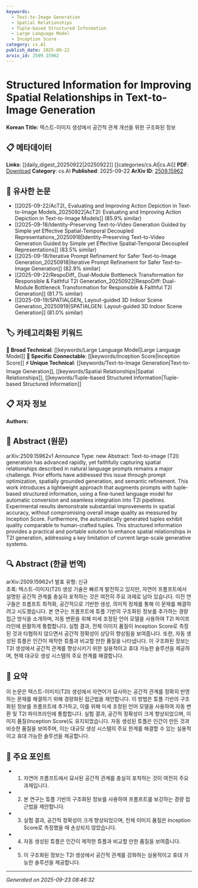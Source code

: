 ```yaml
---
keywords:
  - Text-to-Image Generation
  - Spatial Relationships
  - Tuple-based Structured Information
  - Large Language Model
  - Inception Score
category: cs.AI
publish_date: 2025-09-22
arxiv_id: 2509.15962
---
```


<!-- KEYWORD_LINKING_METADATA:
{
  "processed_timestamp": "2025-09-23T08:46:32.294662",
  "vocabulary_version": "1.0",
  "selected_keywords": [
    "Text-to-Image Generation",
    "Spatial Relationships",
    "Tuple-based Structured Information",
    "Large Language Model",
    "Inception Score"
  ],
  "rejected_keywords": [],
  "similarity_scores": {
    "Text-to-Image Generation": 0.85,
    "Spatial Relationships": 0.82,
    "Tuple-based Structured Information": 0.78,
    "Large Language Model": 0.8,
    "Inception Score": 0.7
  },
  "extraction_method": "AI_prompt_based",
  "budget_applied": true,
  "candidates_json": {
    "candidates": [
      {
        "surface": "Text-to-Image Generation",
        "canonical": "Text-to-Image Generation",
        "aliases": [
          "T2I Generation"
        ],
        "category": "unique_technical",
        "rationale": "This term is central to the paper's focus on improving spatial relationships in image generation from text prompts.",
        "novelty_score": 0.75,
        "connectivity_score": 0.68,
        "specificity_score": 0.8,
        "link_intent_score": 0.85
      },
      {
        "surface": "Spatial Relationships",
        "canonical": "Spatial Relationships",
        "aliases": [
          "Spatial Arrangement"
        ],
        "category": "unique_technical",
        "rationale": "Enhancing spatial relationships is a key contribution of the paper, crucial for linking to related works in image generation.",
        "novelty_score": 0.7,
        "connectivity_score": 0.65,
        "specificity_score": 0.78,
        "link_intent_score": 0.82
      },
      {
        "surface": "Tuple-based Structured Information",
        "canonical": "Tuple-based Structured Information",
        "aliases": [
          "Tuple-based Data"
        ],
        "category": "unique_technical",
        "rationale": "This novel approach is a significant contribution of the paper, providing a new method for improving T2I generation.",
        "novelty_score": 0.8,
        "connectivity_score": 0.6,
        "specificity_score": 0.85,
        "link_intent_score": 0.78
      },
      {
        "surface": "Fine-tuned Language Model",
        "canonical": "Large Language Model",
        "aliases": [
          "Fine-tuned LLM"
        ],
        "category": "broad_technical",
        "rationale": "The use of a fine-tuned language model is crucial for the automatic conversion process in the proposed method.",
        "novelty_score": 0.55,
        "connectivity_score": 0.88,
        "specificity_score": 0.7,
        "link_intent_score": 0.8
      },
      {
        "surface": "Inception Score",
        "canonical": "Inception Score",
        "aliases": [
          "IS"
        ],
        "category": "specific_connectable",
        "rationale": "This metric is used to evaluate image quality, linking the paper to other works using similar evaluation methods.",
        "novelty_score": 0.4,
        "connectivity_score": 0.75,
        "specificity_score": 0.65,
        "link_intent_score": 0.7
      }
    ],
    "ban_list_suggestions": [
      "prompt optimization",
      "semantic refinement",
      "spatially grounded generation"
    ]
  },
  "decisions": [
    {
      "candidate_surface": "Text-to-Image Generation",
      "resolved_canonical": "Text-to-Image Generation",
      "decision": "linked",
      "scores": {
        "novelty": 0.75,
        "connectivity": 0.68,
        "specificity": 0.8,
        "link_intent": 0.85
      }
    },
    {
      "candidate_surface": "Spatial Relationships",
      "resolved_canonical": "Spatial Relationships",
      "decision": "linked",
      "scores": {
        "novelty": 0.7,
        "connectivity": 0.65,
        "specificity": 0.78,
        "link_intent": 0.82
      }
    },
    {
      "candidate_surface": "Tuple-based Structured Information",
      "resolved_canonical": "Tuple-based Structured Information",
      "decision": "linked",
      "scores": {
        "novelty": 0.8,
        "connectivity": 0.6,
        "specificity": 0.85,
        "link_intent": 0.78
      }
    },
    {
      "candidate_surface": "Fine-tuned Language Model",
      "resolved_canonical": "Large Language Model",
      "decision": "linked",
      "scores": {
        "novelty": 0.55,
        "connectivity": 0.88,
        "specificity": 0.7,
        "link_intent": 0.8
      }
    },
    {
      "candidate_surface": "Inception Score",
      "resolved_canonical": "Inception Score",
      "decision": "linked",
      "scores": {
        "novelty": 0.4,
        "connectivity": 0.75,
        "specificity": 0.65,
        "link_intent": 0.7
      }
    }
  ]
}
-->

# Structured Information for Improving Spatial Relationships in Text-to-Image Generation

**Korean Title:** 텍스트-이미지 생성에서 공간적 관계 개선을 위한 구조화된 정보

## 📋 메타데이터

**Links**: [[daily_digest_20250922|20250922]] [[categories/cs.AI|cs.AI]]
**PDF**: [Download](https://arxiv.org/pdf/2509.15962.pdf)
**Category**: cs.AI
**Published**: 2025-09-22
**ArXiv ID**: [2509.15962](https://arxiv.org/abs/2509.15962)

## 🔗 유사한 논문
- [[2025-09-22/AcT2I_ Evaluating and Improving Action Depiction in Text-to-Image Models_20250922|AcT2I: Evaluating and Improving Action Depiction in Text-to-Image Models]] (85.9% similar)
- [[2025-09-18/Identity-Preserving Text-to-Video Generation Guided by Simple yet Effective Spatial-Temporal Decoupled Representations_20250918|Identity-Preserving Text-to-Video Generation Guided by Simple yet Effective Spatial-Temporal Decoupled Representations]] (83.5% similar)
- [[2025-09-18/Iterative Prompt Refinement for Safer Text-to-Image Generation_20250918|Iterative Prompt Refinement for Safer Text-to-Image Generation]] (82.9% similar)
- [[2025-09-22/RespoDiff_ Dual-Module Bottleneck Transformation for Responsible & Faithful T2I Generation_20250922|RespoDiff: Dual-Module Bottleneck Transformation for Responsible & Faithful T2I Generation]] (81.7% similar)
- [[2025-09-19/SPATIALGEN_ Layout-guided 3D Indoor Scene Generation_20250919|SPATIALGEN: Layout-guided 3D Indoor Scene Generation]] (81.0% similar)

## 🏷️ 카테고리화된 키워드
**🧠 Broad Technical**: [[keywords/Large Language Model|Large Language Model]]
**🔗 Specific Connectable**: [[keywords/Inception Score|Inception Score]]
**⚡ Unique Technical**: [[keywords/Text-to-Image Generation|Text-to-Image Generation]], [[keywords/Spatial Relationships|Spatial Relationships]], [[keywords/Tuple-based Structured Information|Tuple-based Structured Information]]

## 📋 저자 정보

**Authors:** 

## 📄 Abstract (원문)

arXiv:2509.15962v1 Announce Type: new 
Abstract: Text-to-image (T2I) generation has advanced rapidly, yet faithfully capturing spatial relationships described in natural language prompts remains a major challenge. Prior efforts have addressed this issue through prompt optimization, spatially grounded generation, and semantic refinement. This work introduces a lightweight approach that augments prompts with tuple-based structured information, using a fine-tuned language model for automatic conversion and seamless integration into T2I pipelines. Experimental results demonstrate substantial improvements in spatial accuracy, without compromising overall image quality as measured by Inception Score. Furthermore, the automatically generated tuples exhibit quality comparable to human-crafted tuples. This structured information provides a practical and portable solution to enhance spatial relationships in T2I generation, addressing a key limitation of current large-scale generative systems.

## 🔍 Abstract (한글 번역)

arXiv:2509.15962v1 발표 유형: 신규  
초록: 텍스트-이미지(T2I) 생성 기술은 빠르게 발전하고 있지만, 자연어 프롬프트에서 설명된 공간적 관계를 충실히 포착하는 것은 여전히 주요 과제로 남아 있습니다. 이전 연구들은 프롬프트 최적화, 공간적으로 기반한 생성, 의미적 정제를 통해 이 문제를 해결하려고 시도했습니다. 본 연구는 프롬프트에 튜플 기반의 구조화된 정보를 추가하는 경량 접근 방식을 소개하며, 자동 변환을 위해 미세 조정된 언어 모델을 사용하여 T2I 파이프라인에 원활하게 통합합니다. 실험 결과, 전체 이미지 품질이 Inception Score로 측정된 것과 타협하지 않으면서 공간적 정확성이 상당히 향상됨을 보여줍니다. 또한, 자동 생성된 튜플은 인간이 제작한 튜플과 비교할 만한 품질을 나타냅니다. 이 구조화된 정보는 T2I 생성에서 공간적 관계를 향상시키기 위한 실용적이고 휴대 가능한 솔루션을 제공하며, 현재 대규모 생성 시스템의 주요 한계를 해결합니다.

## 📝 요약

이 논문은 텍스트-이미지(T2I) 생성에서 자연어가 묘사하는 공간적 관계를 정확히 반영하는 문제를 해결하기 위해 경량화된 접근법을 제안합니다. 이 방법은 튜플 기반의 구조화된 정보를 프롬프트에 추가하고, 이를 위해 미세 조정된 언어 모델을 사용하여 자동 변환 및 T2I 파이프라인에 통합합니다. 실험 결과, 공간적 정확성이 크게 향상되었으며, 이미지 품질(Inception Score)도 유지되었습니다. 자동 생성된 튜플은 인간이 만든 것과 비슷한 품질을 보여주며, 이는 대규모 생성 시스템의 주요 한계를 해결할 수 있는 실용적이고 휴대 가능한 솔루션을 제공합니다.

## 🎯 주요 포인트

- 1. 자연어 프롬프트에서 묘사된 공간적 관계를 충실히 포착하는 것이 여전히 주요 과제입니다.
- 2. 본 연구는 튜플 기반의 구조화된 정보를 사용하여 프롬프트를 보강하는 경량 접근법을 제안합니다.
- 3. 실험 결과, 공간적 정확성이 크게 향상되었으며, 전체 이미지 품질은 Inception Score로 측정했을 때 손상되지 않았습니다.
- 4. 자동 생성된 튜플은 인간이 제작한 튜플과 비교할 만한 품질을 보여줍니다.
- 5. 이 구조화된 정보는 T2I 생성에서 공간적 관계를 강화하는 실용적이고 휴대 가능한 솔루션을 제공합니다.


---

*Generated on 2025-09-23 08:46:32*